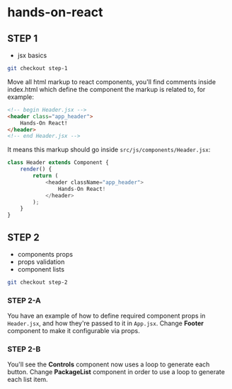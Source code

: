 # hands-on-react

## STEP 1

- jsx basics

```sh
git checkout step-1
```

Move all html markup to react components, you'll find comments inside index.html
which define the component the markup is related to, for example:

```html
<!-- begin Header.jsx -->
<header class="app_header">
    Hands-On React!
</header>
<!-- end Header.jsx -->
```

It means this markup should go inside `src/js/components/Header.jsx`:

```javascript
class Header extends Component {
    render() {
        return (
            <header className="app_header">
                Hands-On React!
            </header>
        );
    }
}
```


## STEP 2

- components props
- props validation
- component lists

```sh
git checkout step-2
```

### STEP 2-A

You have an example of how to define required component props in `Header.jsx`, and how they're passed to it in `App.jsx`.
Change **Footer** component to make it configurable via props.

### STEP 2-B

You'll see the **Controls** component now uses a loop to generate each button.
Change **PackageList** component in order to use a loop to generate each list item.
